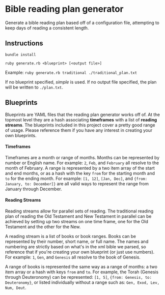 # Bible reading plan generator
Generate a bible reading plan based off of a configuration file, attempting to keep days of reading a consistent length.

## Instructions
`bundle install`

`ruby generate.rb <blueprint> [<output file>]`

Example: `ruby generate.rb traditional ./traditional_plan.txt`

If no blueprint specified, *simple* is used. If no output file specified, the plan will be written to `./plan.txt`.

## Blueprints
Blueprints are YAML files that the reading plan generator works off of. At the topmost level they are a hash associating **timeframes** with a list of **reading streams**. The blueprints included in this project cover a pretty good range of usage. Please reference them if you have any interest in creating your own blueprints.

#### Timeframes
Timeframes are a month or range of months. Months can be represented by number or English name. For example: `2`, `Feb`, and `February` all resolve to the month of February. A range is represented by a two item array of the start and end months, or as a hash with the key `from` for the starting month and `to` for the ending month. For example: `[1, 12]`, `[Jan, Dec]`, and `{from: January, to: December]}` are all valid ways to represent the range from January through December.

#### Reading Streams
Reading streams allow for parallel sets of reading. The traditional reading plan of reading the Old Testament and New Testament in parallel can be achieved by setting up two streams on one time frame, one for the Old Testament and the other for the New.

A reading stream is a list of books or book ranges. Books can be represented by their number, short name, or full name. The names and numbering are strictly based on what's in the xml bible we parsed, so reference that if you're creating your own blueprint (or just use numbers). For example: `1`, `Gen`, and `Genesis` all resolve to the book of Genesis.

A range of books is represented the same way as a range of months: a two item array or a hash with keys `from` and `to`. For example, the Torah (Genesis through Deuteronomy) can be represented: `[1, 5]`, `{from: Genesis, to: Deuteronomy}`, or listed individually without a range such as: `Gen, Exod, Lev, Num, Deut`.
